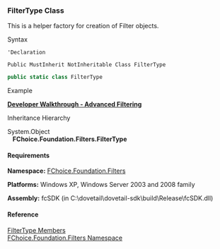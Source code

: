 ﻿### FilterType Class

This is a helper factory for creation of Filter objects.

Syntax

```vbnet
'Declaration

Public MustInherit NotInheritable Class FilterType 
```

```csharp
public static class FilterType 
```

Example

[**Developer Walkthrough - Advanced Filtering**](/articles/walkthroughs/filtering.md)

Inheritance Hierarchy

System.Object  
   **FChoice.Foundation.Filters.FilterType**  

#### Requirements

**Namespace:** [FChoice.Foundation.Filters](fcSDK~FChoice.Foundation.Filters_namespace.md)

**Platforms:** Windows XP, Windows Server 2003 and 2008 family

**Assembly:** fcSDK (in C:\\dovetail\\dovetail-sdk\\build\\Release\\fcSDK.dll)



#### Reference

[FilterType Members](fcSDK~FChoice.Foundation.Filters.FilterType_members.md)  
[FChoice.Foundation.Filters Namespace](fcSDK~FChoice.Foundation.Filters_namespace.md)